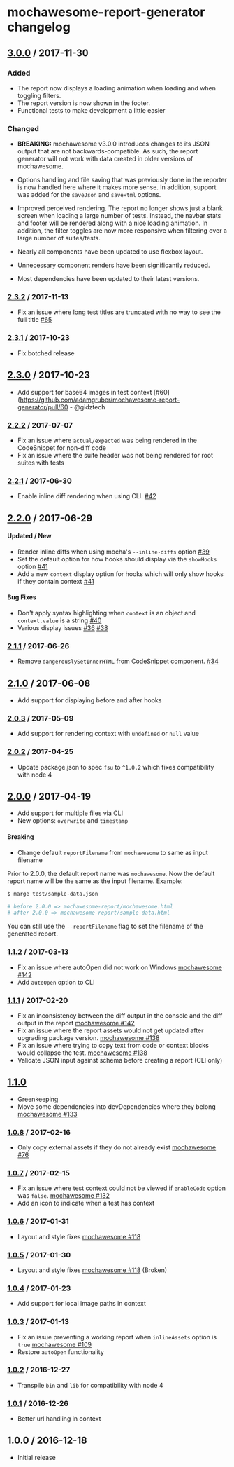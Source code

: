 # mochawesome-report-generator changelog

## [3.0.0] / 2017-11-30
### Added
- The report now displays a loading animation when loading and when toggling filters.
- The report version is now shown in the footer.
- Functional tests to make development a little easier

### Changed
- **BREAKING:** mochawesome v3.0.0 introduces changes to its JSON output that are not backwards-compatible. As such, the report generator will not work with data created in older versions of mochawesome.

- Options handling and file saving that was previously done in the reporter is now handled here where it makes more sense. In addition, support was added for the `saveJson` and `saveHtml` options.

- Improved perceived rendering. The report no longer shows just a blank screen when loading a large number of tests. Instead, the navbar stats and footer will be rendered along with a nice loading animation. In addition, the filter toggles are now more responsive when filtering over a large number of suites/tests.

- Nearly all components have been updated to use flexbox layout.

- Unnecessary component renders have been significantly reduced.

- Most dependencies have been updated to their latest versions.


### [2.3.2] / 2017-11-13
- Fix an issue where long test titles are truncated with no way to see the full title [#65](https://github.com/adamgruber/mochawesome-report-generator/issues/65)

### [2.3.1] / 2017-10-23
- Fix botched release

## [2.3.0] / 2017-10-23
- Add support for base64 images in test context [#60](https://github.com/adamgruber/mochawesome-report-generator/pull/60 - @gidztech

### [2.2.2] / 2017-07-07
- Fix an issue where `actual/expected` was being rendered in the CodeSnippet for non-diff code
- Fix an issue where the suite header was not being rendered for root suites with tests

### [2.2.1] / 2017-06-30
- Enable inline diff rendering when using CLI. [#42](https://github.com/adamgruber/mochawesome-report-generator/pull/42)

## [2.2.0] / 2017-06-29

#### Updated / New
- Render inline diffs when using mocha's `--inline-diffs` option [#39](https://github.com/adamgruber/mochawesome-report-generator/pull/39)
- Set the default option for how hooks should display via the `showHooks` option [#41](https://github.com/adamgruber/mochawesome-report-generator/pull/41)
- Add a new `context` display option for hooks which will only show hooks if they contain context [#41](https://github.com/adamgruber/mochawesome-report-generator/pull/41)

#### Bug Fixes
- Don't apply syntax highlighting when `context` is an object and `context.value` is a string [#40](https://github.com/adamgruber/mochawesome-report-generator/pull/40)
- Various display issues [#36](https://github.com/adamgruber/mochawesome-report-generator/pull/36) [#38](https://github.com/adamgruber/mochawesome-report-generator/pull/38)

### [2.1.1] / 2017-06-26
- Remove `dangerouslySetInnerHTML` from CodeSnippet component. [#34](https://github.com/adamgruber/mochawesome-report-generator/issues/34)

## [2.1.0] / 2017-06-08
- Add support for displaying before and after hooks

### [2.0.3] / 2017-05-09
- Add support for rendering context with `undefined` or `null` value 

### [2.0.2] / 2017-04-25
- Update package.json to spec `fsu` to `^1.0.2` which fixes compatibility with node 4

## [2.0.0] / 2017-04-19
- Add support for multiple files via CLI
- New options: `overwrite` and `timestamp`

#### Breaking
- Change default `reportFilename` from `mochawesome` to same as input filename

Prior to 2.0.0, the default report name was `mochawesome`. Now the default report name will be the same as the input filename. Example:
```sh
$ marge test/sample-data.json

# before 2.0.0 => mochawesome-report/mochawesome.html
# after 2.0.0 => mochawesome-report/sample-data.html
```
You can still use the `--reportFilename` flag to set the filename of the generated report.

### [1.1.2] / 2017-03-13
- Fix an issue where autoOpen did not work on Windows [mochawesome #142](https://github.com/adamgruber/mochawesome/issues/144)
- Add `autoOpen` option to CLI

### [1.1.1] / 2017-02-20
- Fix an inconsistency between the diff output in the console and the diff output in the report [mochawesome #142](https://github.com/adamgruber/mochawesome/issues/142)
- Fix an issue where the report assets would not get updated after upgrading package version. [mochawesome #138](https://github.com/adamgruber/mochawesome/issues/138)
- Fix an issue where trying to copy text from code or context blocks would collapse the test. [mochawesome #138](https://github.com/adamgruber/mochawesome/issues/138)
- Validate JSON input against schema before creating a report (CLI only)

## [1.1.0]
- Greenkeeping
- Move some dependencies into devDependencies where they belong [mochawesome #133](https://github.com/adamgruber/mochawesome/issues/133)

### [1.0.8] / 2017-02-16
- Only copy external assets if they do not already exist [mochawesome #76](https://github.com/adamgruber/mochawesome/issues/76)

### [1.0.7] / 2017-02-15
- Fix an issue where test context could not be viewed if `enableCode` option was `false`. [mochawesome #132](https://github.com/adamgruber/mochawesome/issues/132)
- Add an icon to indicate when a test has context

### [1.0.6] / 2017-01-31
- Layout and style fixes [mochawesome #118](https://github.com/adamgruber/mochawesome/issues/118)

### [1.0.5] / 2017-01-30
- Layout and style fixes [mochawesome #118](https://github.com/adamgruber/mochawesome/issues/118) (Broken)

### [1.0.4] / 2017-01-23
- Add support for local image paths in context

### [1.0.3] / 2017-01-13
- Fix an issue preventing a working report when `inlineAssets` option is `true` [mochawesome #109](https://github.com/adamgruber/mochawesome/issues/109)
- Restore `autoOpen` functionality

### [1.0.2] / 2016-12-27
- Transpile `bin` and `lib` for compatibility with node 4

### [1.0.1] / 2016-12-26
- Better url handling in context

## 1.0.0 / 2016-12-18
- Initial release

[3.0.0]: https://github.com/adamgruber/mochawesome-report-generator/compare/2.3.2...3.0.0
[2.3.2]: https://github.com/adamgruber/mochawesome-report-generator/compare/2.3.1...2.3.2
[2.3.1]: https://github.com/adamgruber/mochawesome-report-generator/compare/2.3.0...2.3.1
[2.3.0]: https://github.com/adamgruber/mochawesome-report-generator/compare/2.2.2...2.3.0
[2.2.2]: https://github.com/adamgruber/mochawesome-report-generator/compare/2.2.1...2.2.2
[2.2.1]: https://github.com/adamgruber/mochawesome-report-generator/compare/2.2.0...2.2.1
[2.2.0]: https://github.com/adamgruber/mochawesome-report-generator/compare/2.1.1...2.2.0
[2.1.1]: https://github.com/adamgruber/mochawesome-report-generator/compare/2.1.0...2.1.1
[2.1.0]: https://github.com/adamgruber/mochawesome-report-generator/compare/2.0.3...2.1.0
[2.0.3]: https://github.com/adamgruber/mochawesome-report-generator/compare/2.0.2...2.0.3
[2.0.2]: https://github.com/adamgruber/mochawesome-report-generator/compare/2.0.1...2.0.2
[2.0.1]: https://github.com/adamgruber/mochawesome-report-generator/compare/2.0.0...2.0.1
[2.0.0]: https://github.com/adamgruber/mochawesome-report-generator/compare/1.1.2...2.0.0
[1.1.2]: https://github.com/adamgruber/mochawesome-report-generator/compare/1.1.1...1.1.2
[1.1.1]: https://github.com/adamgruber/mochawesome-report-generator/compare/1.1.0...1.1.1
[1.1.0]: https://github.com/adamgruber/mochawesome-report-generator/compare/1.0.8...1.1.0
[1.0.8]: https://github.com/adamgruber/mochawesome-report-generator/compare/1.0.7...1.0.8
[1.0.7]: https://github.com/adamgruber/mochawesome-report-generator/compare/1.0.6...1.0.7
[1.0.6]: https://github.com/adamgruber/mochawesome-report-generator/compare/1.0.5...1.0.6
[1.0.5]: https://github.com/adamgruber/mochawesome-report-generator/compare/1.0.5...1.0.5
[1.0.4]: https://github.com/adamgruber/mochawesome-report-generator/compare/1.0.3...1.0.4
[1.0.3]: https://github.com/adamgruber/mochawesome-report-generator/compare/1.0.2...1.0.3
[1.0.2]: https://github.com/adamgruber/mochawesome-report-generator/compare/1.0.1...1.0.2
[1.0.1]: https://github.com/adamgruber/mochawesome-report-generator/compare/1.0.0...1.0.1
